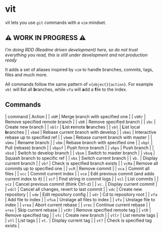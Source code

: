 # vit

vit lets you use `git` commands with a `vim` mindset.

## ⚠ WORK IN PROGRESS ⚠

_I'm doing RDD (Readme driven development) here, so do not trust everything you
read, this is still under development and not production ready_

It adds a set of aliases inspired by `vim` to handle branches, commits, tags,
files and much more.

All commands follow the same pattern of `v{object}{action}`. For example `vbl`
will **l**ist all **b**ranches, while `vfa` will **a**dd a **f**ile to the
index.

## Commands

| command | Action                                              | 
| `vbM`   | Merge branch with specified one                     | 
| `vbRr`  | Remove specified remote branch                      | 
| `vbR`   | Remove specified branch                             | 
| `vbc`   | Create new branch                                   | 
| `vblr`  | **L**ist **r**emote **b**ranches                    | 
| `vbl`   | **L**ist local **b**ranches                         | 
| `vbmd`  | Rebase current branch with develop                  | 
| `vbmi`  | Interactive rebase up to specified ref              | 
| `vbmm`  | Rebase current branch with master                   | 
| `vbmv`  | Rename branch                                       | 
| `vbm`   | Rebase branch with specified one                    | 
| `vbpl`  | Pull (rebase) branch                                | 
| `vbpsf` | Push force branch                                   | 
| `vbps`  | Push branch                                         | 
| `vbsd`  | Switch to develop branch                            | 
| `vbsm`  | Switch to master branch                             | 
| `vbsq`  | Squash branch to specific ref                       | 
| `vbs`   | Switch current branch                               | 
| `vb.`   | Display current branch                              | 
| `vb?`   | Check is specified branch exists                    | 
| `vcRa`  | Remove all commits up to specified one              | 
| `vcR`   | Remove commit                                       | 
| `vca`   | Commit all files                                    | 
| `vcc`   | Commit current index                                | 
| `vce`   | Edit previous commit (and adds current index to it) | 
| `vcf`   | Find string in commit logs                          | 
| `vcl`   | List commits                                        | 
| `vcz`   | Cancel previous commit (think Ctrl-z)               | 
| `vc.`   | Display current commit                              | 
| `vdcl`  | Cancel all changes, revert to last commit           | 
| `vdc`   | Create new repository                               | 
| `vde`   | Edit repository config                              | 
| `vdr`   | Cd to repository root                               | 
| `vfa`   | Add file to index                                   | 
| `vfua`  | Unstage all files to index                          | 
| `vfu`   | Unstage file to index                               | 
| `vrea`  | Abort current rebase                                | 
| `vrec`  | Continue current rebase                             | 
| `vres`  | Skip current rebase                                 | 
| `vtRr`  | Remove specified remote tag                         | 
| `vtR`   | Remove specified tag                                | 
| `vtc`   | Create new branch                                   | 
| `vtlr`  | List remote tags                                    | 
| `vtl`   | List tags                                           | 
| `vt.`   | Display current tag                                 | 
| `vt?`   | Check is specified tag exists                       | 
